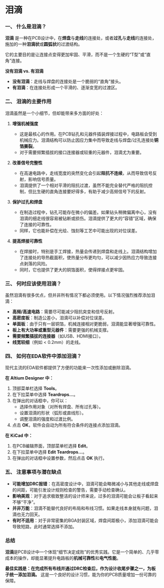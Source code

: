 # 泪滴

### 一、 什么是泪滴？

**泪滴** 是一种在PCB设计中，在**焊盘**与**走线**的连接处，或者**过孔**与**走线**的连接处，施加的一种**泪滴状**或**圆弧状**的过渡结构。

它的主要目的是让连接点变得更加牢固、平滑，而不是一个生硬的“T型”或“直角”连接。

**没有泪滴 vs. 有泪滴**
*   **没有泪滴**：走线与焊盘的连接处是一个脆弱的“直角”接头。
*   **有泪滴**：在连接处形成一个平滑的、逐渐变宽的过渡区。



### 二、 泪滴的主要作用

泪滴虽然是一个小细节，但却能带来多方面的好处：

1.  **增强机械强度**
    *   这是最核心的作用。在PCB钻孔和元器件插装焊接过程中，电路板会受到机械应力。泪滴结构可以防止因应力集中而导致走线与焊盘/过孔连接处**铜箔撕裂**。
    *   对于需要频繁插拔的接口连接器或较重的元器件，泪滴尤为重要。

2.  **改善信号完整性**
    *   在高速电路中，走线宽度的突然变化会引起**阻抗不连续**，从而导致信号反射，影响信号质量。
    *   泪滴提供了一个相对平滑的阻抗过渡，虽然不能完全替代严格的阻抗控制，但比生硬的直角连接要好得多，有助于减少高频信号下的反射。

3.  **保护过孔和焊盘**
    *   在制造过程中，钻孔可能存在微小的偏差。如果钻头稍微偏离中心，没有泪滴的细走线很容易被钻断或损伤。泪滴提供了更大的“容错”区域，确保了连接的可靠性。
    *   同样，它也能补偿在光绘、蚀刻等工艺中可能出现的对位误差。

4.  **提高焊接可靠性**
    *   在焊接时，特别是手工焊接，热量会传递到焊盘和走线上。泪滴结构增加了连接处的导热截面积，使热量分布更均匀，可以减少因热应力导致连接点剥落的风险。
    *   同时，它也提供了更大的铜箔面积，使得焊接点更牢固。

### 三、 何时应该使用泪滴？

虽然泪滴有很多优点，但并非所有情况下都必须使用。以下情况强烈推荐添加泪滴：

*   **高频/高速电路**：需要尽可能减少阻抗突变和信号反射。
*   **高密度板**：制造公差小，泪滴可以补偿对位误差。
*   **单面板**：由于只有一层铜箔，机械连接相对更脆弱，泪滴能显著增强可靠性。
*   **板上有大功率或重型元器件**：需要更强的机械支撑。
*   **需要频繁插拔的连接器**（如USB、HDMI接口）。
*   **线宽较细**（例如 < 0.2mm）的走线。

### 四、 如何在EDA软件中添加泪滴？

现代主流的EDA软件都提供了方便的功能来一次性添加或删除泪滴。

**在 Altium Designer 中：**
1.  顶部菜单栏选择 **Tools**。
2.  在下拉菜单中选择 **Teardrops...**。
3.  在弹出的对话框中，你可以：
    *   选择作用对象（对所有焊盘、所有过孔等）。
    *   设置泪滴的形状（弧形或直线形）。
    *   调整泪滴的强度和过渡比例。
4.  点击 **OK**，软件会自动为所有符合条件的连接点添加泪滴。

**在 KiCad 中：**
1.  在PCB编辑界面，顶部菜单栏选择 **Edit**。
2.  在下拉菜单中选择 **Edit Teardrops...**。
3.  在弹出的对话框中设置参数，然后点击 **OK** 执行。

### 五、 注意事项与潜在缺点

*   **可能增加DRC报错**：在高密度设计中，泪滴可能会略微减小与其他走线或焊盘的间距，可能引发设计规则检查的警告，需要手动检查确认。
*   **影响美观**：对于追求极致整洁的设计师来说，过多的泪滴可能会让板子看起来不够“干净”。
*   **并非万能**：泪滴不能替代良好的布局和布线习惯。如果走线本身就有问题，泪滴也无力回天。
*   **有时不适用**：对于非常密集的BGA封装区域，焊盘间距极小，添加泪滴可能会导致短路，此时通常选择不添加。

### 总结

**泪滴**是PCB设计中一个体现“细节决定成败”的优秀实践。它是一个简单的、几乎零成本的操作，却能显著提升电路板的**机械可靠性**和**电气性能**。

**最佳实践是：在完成所有布线并通过DRC检查后，作为设计收尾步骤之一，为板子统一添加泪滴。** 这是一个良好的设计习惯，能为你的PCB质量增加一份可靠的保障。